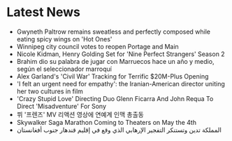 # Latest News
-  Gwyneth Paltrow remains sweatless and perfectly composed while eating spicy wings on 'Hot Ones'
-  Winnipeg city council votes to reopen Portage and Main
-  Nicole Kidman, Henry Golding Set for 'Nine Perfect Strangers' Season 2
-  Brahim dio su palabra de jugar con Marruecos hace un año y medio, según el seleccionador marroquí
-  Alex Garland's 'Civil War' Tracking for Terrific $20M-Plus Opening
-  'I felt an urgent need for empathy': the Iranian-American director uniting her two cultures in film
-  'Crazy Stupid Love' Directing Duo Glenn Ficarra And John Requa To Direct 'Misadventure' For Sony
-  뷔 '프렌즈' MV 리액션 영상에 연예계 인맥 총출동
-  Skywalker Saga Marathon Coming to Theaters on May the 4th
-  المملكة تدين وتستنكر التفجير الإرهابي الذي وقع في إقليم قندهار جنوب أفغانستان
